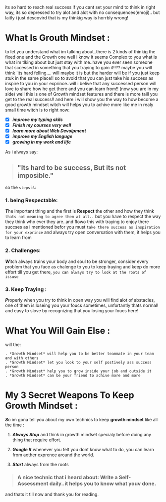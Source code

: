  its so hard to reach real success if you cant set your mind to think in right way, its so depressed to try alot and alot with no consequences(emoji).. but laitly i just descovird that is my thinkig way is horrbly wrong!

# What Is Grouth Mindset :
to let you understand what im talking about..there is 2 kinds of thinkig the fixed one and the Growth one well i know it seems Complex to you what is what im tlking about but just stay with me..have you ever seen someone that sccessed in something that you traying to gain it!!?? maybe you will think 'its hard felling.... will maybe it is but the harder will be if you just keep stuk in the same place!!
so to avoid that you can just take his success as inspire to you in your exprince..will i belive that any successed person will love to share how he get there and you can learn from!! (now you are in my side) well this is one of Growth mindset features and there is more taill you get to the real success!!
and here i will show you the way to how become a good growth mindset witch will helps you to achive more like me in realy small time
witch is to right now:

- [x] ***improve my typing skils***
- [x] ***Finish my courses very well***
- [x] ***learn more about Web Devolpment***
- [x] ***improve my English languge***
- [x] ***growing in my work and life***

As i always say:
>## "Its hard to be success, But its not imposible."

so the `steps` is:

### 1. being Respectable:
***T***he important thing and the first is **Respect** the other and how they think `thats not meaning to agree them at all..`
 but you have to respect the way they think who ever they are..and flowo this with traying to enjoy there succses as i mentioned befor you must `take there success as inspiration for your exprince` and always try open conversation with them, it helps you to learn from

### 2. Challenges:
***W***itch always trains your body and soul to be stronger, consider every problem that you face as chalenge to you to keep traying and keep do more effort till you get there, `you can always try to look at the roots of issuse` 

### 3. Keep Traying :
***P***roperly when you try to think in open way you will find alot of abstacles, one of them is loseing you your foucs sometimes, unfortantly thats normal! and easy to slove by recognizing that you losing your foucs here!

# What You Will Gain Else :
will the:
```
. *Growth Mindset* will help you to be better teammate in your team and with others
. *Growth Mindset* let you look to your self postively ass success person
. *Growth Mindset* help you to grow inside your job and outside it
. *Growth Mindset* can be your friend to achive more and more
```

# My 3 Secret Weapons To Keep **Growth Mindset** :

***S***o im gona tell you about my own technics to keep **growth mindset** like all the time :
1. ***Always Stop*** and think in growth mindset specialy before doing any thing that require effort.

2. ***Google It*** whenever you felt you dont know what to do, you can learn from aother exprence around the world.

3. ***Start*** always from the roots

>### A nice technic that i heard about: Write a **Self-Assessment** daily..it helps you to know what youv done.

and thats it till now and thank you for reading.